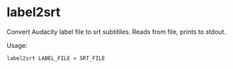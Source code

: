 label2srt
===

Convert Audacity label file to srt subtitiles. Reads from file, prints
to stdout.

Usage: 

    label2srt LABEL_FILE > SRT_FILE

